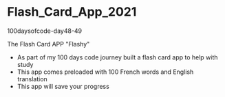 # Flash_Card_App_2021
100daysofcode-day48-49

The Flash Card APP "Flashy"
  - As part of my 100 days code journey built a flash card app to help with study
  - This app comes preloaded with 100 French words and English translation
  - This app will save your progress
